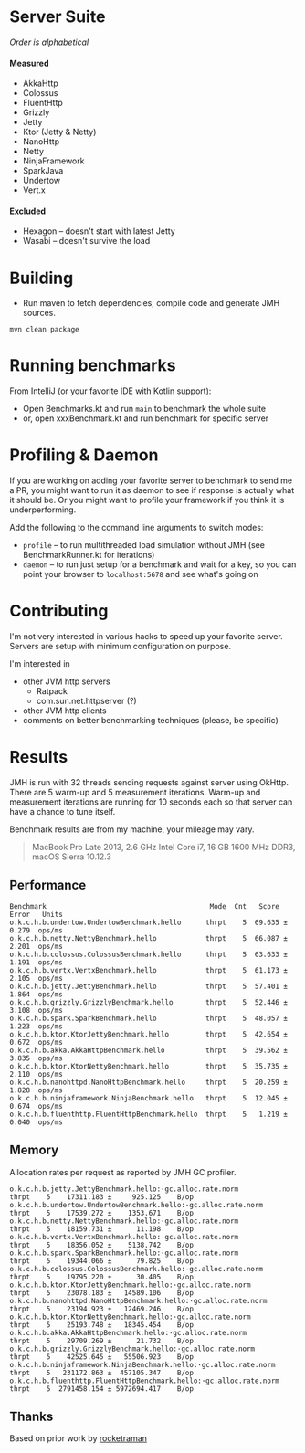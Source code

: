 # Server Suite
_Order is alphabetical_

#### Measured
* AkkaHttp
* Colossus
* FluentHttp 
* Grizzly
* Jetty
* Ktor (Jetty & Netty)
* NanoHttp
* Netty
* NinjaFramework
* SparkJava
* Undertow
* Vert.x

#### Excluded
* Hexagon – doesn't start with latest Jetty
* Wasabi – doesn't survive the load

# Building
* Run maven to fetch dependencies, compile code and generate JMH sources.
```
mvn clean package
```

# Running benchmarks

From IntelliJ (or your favorite IDE with Kotlin support):
* Open Benchmarks.kt and run `main` to benchmark the whole suite
* or, open xxxBenchmark.kt and run benchmark for specific server

# Profiling & Daemon
If you are working on adding your favorite server to benchmark to send me a PR, you might want to
run it as daemon to see if response is actually what it should be. Or you might want to profile your framework
if you think it is underperforming. 

Add the following to the command line arguments to switch modes:
* `profile` – to run multithreaded load simulation without JMH (see BenchmarkRunner.kt for iterations) 
* `daemon` – to run just setup for a benchmark and wait for a key, so you can point your browser to `localhost:5678`
  and see what's going on

# Contributing

I'm not very interested in various hacks to speed up your favorite server.
Servers are setup with minimum configuration on purpose.
 
I'm interested in 
* other JVM http servers 
  * Ratpack
  * com.sun.net.httpserver (?)
* other JVM http clients 
* comments on better benchmarking techniques (please, be specific)

# Results
JMH is run with 32 threads sending requests against server using OkHttp. 
There are 5 warm-up and 5 measurement iterations.  Warm-up and measurement 
iterations are running for 10 seconds each so that server can have a chance 
to tune itself.  

Benchmark results are from my machine, your mileage may vary.
> MacBook Pro Late 2013,
> 2.6 GHz Intel Core i7,
> 16 GB 1600 MHz DDR3,
> macOS Sierra 10.12.3

## Performance

```
Benchmark                                        Mode  Cnt   Score   Error   Units
o.k.c.h.b.undertow.UndertowBenchmark.hello      thrpt    5  69.635 ± 0.279  ops/ms
o.k.c.h.b.netty.NettyBenchmark.hello            thrpt    5  66.087 ± 2.201  ops/ms
o.k.c.h.b.colossus.ColossusBenchmark.hello      thrpt    5  63.633 ± 1.191  ops/ms
o.k.c.h.b.vertx.VertxBenchmark.hello            thrpt    5  61.173 ± 2.105  ops/ms
o.k.c.h.b.jetty.JettyBenchmark.hello            thrpt    5  57.401 ± 1.864  ops/ms
o.k.c.h.b.grizzly.GrizzlyBenchmark.hello        thrpt    5  52.446 ± 3.108  ops/ms
o.k.c.h.b.spark.SparkBenchmark.hello            thrpt    5  48.057 ± 1.223  ops/ms
o.k.c.h.b.ktor.KtorJettyBenchmark.hello         thrpt    5  42.654 ± 0.672  ops/ms
o.k.c.h.b.akka.AkkaHttpBenchmark.hello          thrpt    5  39.562 ± 3.835  ops/ms
o.k.c.h.b.ktor.KtorNettyBenchmark.hello         thrpt    5  35.735 ± 2.110  ops/ms
o.k.c.h.b.nanohttpd.NanoHttpBenchmark.hello     thrpt    5  20.259 ± 1.828  ops/ms
o.k.c.h.b.ninjaframework.NinjaBenchmark.hello   thrpt    5  12.045 ± 0.674  ops/ms
o.k.c.h.b.fluenthttp.FluentHttpBenchmark.hello  thrpt    5   1.219 ± 0.040  ops/ms
```

## Memory

Allocation rates per request as reported by JMH GC profiler.
```
o.k.c.h.b.jetty.JettyBenchmark.hello:·gc.alloc.rate.norm                              thrpt    5    17311.183 ±     925.125    B/op
o.k.c.h.b.undertow.UndertowBenchmark.hello:·gc.alloc.rate.norm                        thrpt    5    17539.272 ±    1353.671    B/op
o.k.c.h.b.netty.NettyBenchmark.hello:·gc.alloc.rate.norm                              thrpt    5    18159.731 ±      11.198    B/op
o.k.c.h.b.vertx.VertxBenchmark.hello:·gc.alloc.rate.norm                              thrpt    5    18356.052 ±    5138.742    B/op
o.k.c.h.b.spark.SparkBenchmark.hello:·gc.alloc.rate.norm                              thrpt    5    19344.066 ±      79.825    B/op
o.k.c.h.b.colossus.ColossusBenchmark.hello:·gc.alloc.rate.norm                        thrpt    5    19795.220 ±      30.405    B/op
o.k.c.h.b.ktor.KtorJettyBenchmark.hello:·gc.alloc.rate.norm                           thrpt    5    23078.183 ±   14589.106    B/op
o.k.c.h.b.nanohttpd.NanoHttpBenchmark.hello:·gc.alloc.rate.norm                       thrpt    5    23194.923 ±   12469.246    B/op
o.k.c.h.b.ktor.KtorNettyBenchmark.hello:·gc.alloc.rate.norm                           thrpt    5    25193.748 ±   18345.454    B/op
o.k.c.h.b.akka.AkkaHttpBenchmark.hello:·gc.alloc.rate.norm                            thrpt    5    29709.269 ±      21.732    B/op
o.k.c.h.b.grizzly.GrizzlyBenchmark.hello:·gc.alloc.rate.norm                          thrpt    5    42525.645 ±   55506.923    B/op
o.k.c.h.b.ninjaframework.NinjaBenchmark.hello:·gc.alloc.rate.norm                     thrpt    5   231172.863 ±  457105.347    B/op
o.k.c.h.b.fluenthttp.FluentHttpBenchmark.hello:·gc.alloc.rate.norm                    thrpt    5  2791458.154 ± 5972694.417    B/op
```

## Thanks
Based on prior work by [rocketraman](https://github.com/rocketraman/kotlin-web-hello-world)
